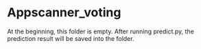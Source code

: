 # Appscanner_voting
At the beginning, this folder is empty. After running predict.py, the prediction result will be saved into the folder.
